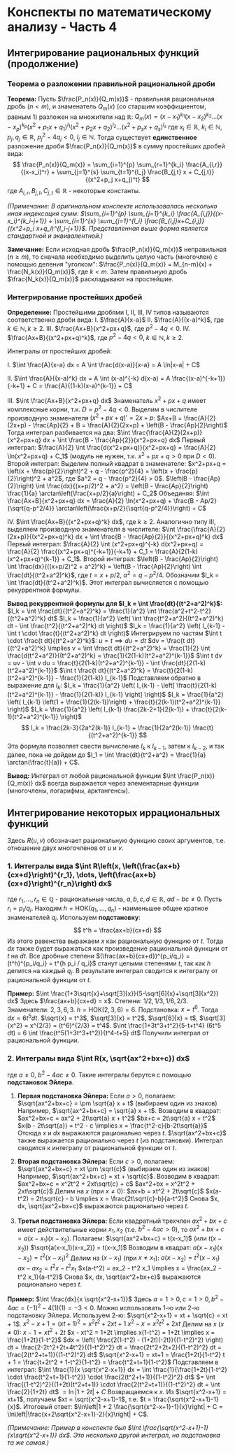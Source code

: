 # Конспекты по математическому анализу - Часть 4

## Интегрирование рациональных функций (продолжение)

### Теорема о разложении правильной рациональной дроби

**Теорема:** Пусть $\frac{P_n(x)}{Q_m(x)}$ - правильная рациональная дробь ($n < m$), и знаменатель $Q_m(x)$ (со старшим коэффициентом, равным 1) разложен на множители над $\mathbb{R}$:
$Q_m(x) = (x-x_1)^{k_1} (x-x_2)^{k_2} \dots (x-x_p)^{k_p} (x^2+p_1x+q_1)^{l_1} (x^2+p_2x+q_2)^{l_2} \dots (x^2+p_s x+q_s)^{l_s}$
где $x_i \in \mathbb{R}$, $k_i \in \mathbb{N}$, $p_j, q_j \in \mathbb{R}$, $p_j^2 - 4q_j < 0$, $l_j \in \mathbb{N}$.
Тогда существует **единственное** разложение дроби $\frac{P_n(x)}{Q_m(x)}$ в сумму простейших дробей вида:
$$
\frac{P_n(x)}{Q_m(x)} = \sum_{i=1}^{p} \sum_{r=1}^{k_i} \frac{A_{i,r}}{(x-x_i)^r} + \sum_{j=1}^{s} \sum_{t=1}^{l_j} \frac{B_{j,t} x + C_{j,t}}{(x^2+p_j x+q_j)^t}
$$
где $A_{i,r}, B_{j,t}, C_{j,t} \in \mathbb{R}$ - некоторые константы.

*(Примечание: В оригинальном конспекте использовалась несколько иная индексация сумм: $\sum_{i=1}^{p} \sum_{j=1}^{k_i} \frac{A_{i,j}}{(x-x_i)^{k_i-j+1}} + \sum_{i=1}^{s} \sum_{j=1}^{l_i} \frac{B_{i,j}x+C_{i,j}}{(x^2+p_i x+q_i)^{l_i-j+1}}$. Представленная выше форма является стандартной и эквивалентной.)*

**Замечание:** Если исходная дробь $\frac{P_n(x)}{Q_m(x)}$ неправильная ($n \ge m$), то сначала необходимо выделить целую часть (многочлен) с помощью деления "уголком":
$\frac{P_n(x)}{Q_m(x)} = M_{n-m}(x) + \frac{N_k(x)}{Q_m(x)}$, где $k < m$.
Затем правильную дробь $\frac{N_k(x)}{Q_m(x)}$ раскладывают на простейшие.

### Интегрирование простейших дробей

**Определение:** Простейшими дробями I, II, III, IV типов называются соответственно дроби вида:
I. $\frac{A}{x-a}$
II. $\frac{A}{(x-a)^k}$, где $k \in \mathbb{N}, k \ge 2$.
III. $\frac{Ax+B}{x^2+px+q}$, где $p^2-4q < 0$.
IV. $\frac{Ax+B}{(x^2+px+q)^k}$, где $p^2-4q < 0$, $k \in \mathbb{N}, k \ge 2$.

Интегралы от простейших дробей:

I. $\int \frac{A}{x-a} dx = A \int \frac{d(x-a)}{x-a} = A \ln|x-a| + C$

II. $\int \frac{A}{(x-a)^k} dx = A \int (x-a)^{-k} d(x-a) = A \frac{(x-a)^{-k+1}}{-k+1} + C = \frac{A}{(1-k)(x-a)^{k-1}} + C$

III. $\int \frac{Ax+B}{x^2+px+q} dx$
   Знаменатель $x^2+px+q$ имеет комплексные корни, т.к. $D=p^2-4q<0$.
   Выделим в числителе производную знаменателя $(x^2+px+q)' = 2x+p$:
   $Ax+B = \frac{A}{2}(2x+p) - \frac{Ap}{2} + B = \frac{A}{2}(2x+p) + \left(B - \frac{Ap}{2}\right)$
   Тогда интеграл разбивается на два:
   $\int \frac{\frac{A}{2}(2x+p)}{x^2+px+q} dx + \int \frac{B - \frac{Ap}{2}}{x^2+px+q} dx$
   Первый интеграл: $\frac{A}{2} \int \frac{d(x^2+px+q)}{x^2+px+q} = \frac{A}{2} \ln(x^2+px+q) + C_1$ (модуль не нужен, т.к. $x^2+px+q > 0$ при $D<0$).
   Второй интеграл: Выделим полный квадрат в знаменателе:
   $x^2+px+q = \left(x + \frac{p}{2}\right)^2 + q - \frac{p^2}{4} = \left(x + \frac{p}{2}\right)^2 + a^2$, где $a^2 = q - \frac{p^2}{4} > 0$.
   $\left(B - \frac{Ap}{2}\right) \int \frac{dx}{(x+p/2)^2 + a^2} = \left(B - \frac{Ap}{2}\right) \frac{1}{a} \arctan\left(\frac{x+p/2}{a}\right) + C_2$
   Объединяя:
   $\int \frac{Ax+B}{x^2+px+q} dx = \frac{A}{2} \ln(x^2+px+q) + \frac{B - Ap/2}{\sqrt{q-p^2/4}} \arctan\left(\frac{x+p/2}{\sqrt{q-p^2/4}}\right) + C$

IV. $\int \frac{Ax+B}{(x^2+px+q)^k} dx$, где $k \ge 2$.
   Аналогично типу III, выделяем производную знаменателя в числителе:
   $\int \frac{\frac{A}{2}(2x+p)}{(x^2+px+q)^k} dx + \int \frac{B - \frac{Ap}{2}}{(x^2+px+q)^k} dx$
   Первый интеграл:
   $\frac{A}{2} \int (x^2+px+q)^{-k} d(x^2+px+q) = \frac{A}{2} \frac{(x^2+px+q)^{-k+1}}{-k+1} + C_1 = \frac{A}{2(1-k)(x^2+px+q)^{k-1}} + C_1$.
   Второй интеграл: $\left(B - \frac{Ap}{2}\right) \int \frac{dx}{((x+p/2)^2 + a^2)^k} = \left(B - \frac{Ap}{2}\right) \int \frac{dt}{(t^2+a^2)^k}$, где $t=x+p/2$, $a^2=q-p^2/4$.
   Обозначим $I_k = \int \frac{dt}{(t^2+a^2)^k}$. Этот интеграл вычисляется с помощью рекуррентной формулы.

   **Вывод рекуррентной формулы для $I_k = \int \frac{dt}{(t^2+a^2)^k}$:**
   $I_k = \int \frac{dt}{(t^2+a^2)^k} = \frac{1}{a^2} \int \frac{a^2+t^2-t^2}{(t^2+a^2)^k} dt$
   $I_k = \frac{1}{a^2} \left( \int \frac{t^2+a^2}{(t^2+a^2)^k} dt - \int \frac{t^2}{(t^2+a^2)^k} dt \right)$
   $I_k = \frac{1}{a^2} \left( I_{k-1} - \int t \cdot \frac{t}{(t^2+a^2)^k} dt \right)$
   Интегрируем по частям $\int t \cdot \frac{t dt}{(t^2+a^2)^k}$:
   $u=t \implies du=dt$
   $dv = \frac{t dt}{(t^2+a^2)^k} \implies v = \int \frac{t dt}{(t^2+a^2)^k} = \frac{1}{2} \int \frac{d(t^2+a^2)}{(t^2+a^2)^k} = \frac{1}{2(1-k)(t^2+a^2)^{k-1}}$
   $\int t dv = uv - \int v du = \frac{t}{2(1-k)(t^2+a^2)^{k-1}} - \int \frac{dt}{2(1-k)(t^2+a^2)^{k-1}}$
   $\int t \frac{t dt}{(t^2+a^2)^k} = \frac{t}{2(1-k)(t^2+a^2)^{k-1}} - \frac{1}{2(1-k)} I_{k-1}$
   Подставляем обратно в выражение для $I_k$:
   $I_k = \frac{1}{a^2} \left( I_{k-1} - \left[ \frac{t}{2(1-k)(t^2+a^2)^{k-1}} - \frac{1}{2(1-k)} I_{k-1} \right] \right)$
   $I_k = \frac{1}{a^2} \left( I_{k-1} \left(1 + \frac{1}{2(k-1)}\right) + \frac{t}{2(k-1)(t^2+a^2)^{k-1}} \right)$
   $I_k = \frac{1}{a^2} \left( I_{k-1} \frac{2k-2+1}{2(k-1)} + \frac{t}{2(k-1)(t^2+a^2)^{k-1}} \right)$
   $$ I_k = \frac{2k-3}{2a^2(k-1)} I_{k-1} + \frac{1}{2a^2(k-1)} \frac{t}{(t^2+a^2)^{k-1}} $$
   Эта формула позволяет свести вычисление $I_k$ к $I_{k-1}$, затем к $I_{k-2}$, и так далее, пока не дойдем до $I_1 = \int \frac{dt}{t^2+a^2} = \frac{1}{a} \arctan(\frac{t}{a}) + C$.

**Вывод:** Интеграл от любой рациональной функции $\int \frac{P_n(x)}{Q_m(x)} dx$ всегда выражается через элементарные функции (многочлены, логарифмы, арктангенсы).
## Интегрирование некоторых иррациональных функций

Здесь $R(u,v)$ обозначает рациональную функцию своих аргументов, т.е. отношение двух многочленов от $u$ и $v$.

### 1. Интегралы вида $\int R\left(x, \left(\frac{ax+b}{cx+d}\right)^{r_1}, \dots, \left(\frac{ax+b}{cx+d}\right)^{r_n}\right) dx$

где $r_1, \dots, r_n \in \mathbb{Q}$ - рациональные числа, $a, b, c, d \in \mathbb{R}$, $ad-bc \neq 0$.
Пусть $r_i = p_i/q_i$. Находим $h = \text{НОК}(q_1, \dots, q_n)$ - наименьшее общее кратное знаменателей $q_i$.
Используем **подстановку**:
$$ t^h = \frac{ax+b}{cx+d} $$
Из этого равенства выражаем $x$ как рациональную функцию от $t$. Тогда $dx$ также будет выражаться как произведение рациональной функции от $t$ на $dt$. Все дробные степени $(\frac{ax+b}{cx+d})^{p_i/q_i} = (t^h)^{p_i/q_i} = t^{h p_i / q_i}$ станут целыми степенями $t$, так как $h$ делится на каждый $q_i$.
В результате интеграл сводится к интегралу от рациональной функции от $t$.

**Пример:**
$\int \frac{1+3\sqrt{x}+\sqrt[3]{x}}{5-\sqrt[6]{x}+\sqrt[3]{x^2}} dx$
Здесь $\frac{ax+b}{cx+d} = x$. Степени: $1/2, 1/3, 1/6, 2/3$. Знаменатели: $2, 3, 6, 3$.
$h = \text{НОК}(2, 3, 6) = 6$.
Подстановка: $x = t^6$. Тогда $dx = 6t^5 dt$.
$\sqrt{x} = t^3$, $\sqrt[3]{x} = t^2$, $\sqrt[6]{x} = t$, $\sqrt[3]{x^2} = x^{2/3} = (t^6)^{2/3} = t^4$.
$\int \frac{1+3t^3+t^2}{5-t+t^4} (6t^5 dt) = 6 \int \frac{t^5(1+3t^3+t^2)}{t^4-t+5} dt$
Получили интеграл от рациональной функции.

### 2. Интегралы вида $\int R(x, \sqrt{ax^2+bx+c}) dx$

где $a \neq 0$, $b^2-4ac \neq 0$.
Такие интегралы берутся с помощью **подстановок Эйлера**.

1.  **Первая подстановка Эйлера:** Если $a > 0$, полагаем:
    $\sqrt{ax^2+bx+c} = \pm \sqrt{a} x + t$ (выбираем один из знаков)
    Например, $\sqrt{ax^2+bx+c} = \sqrt{a} x + t$. Возводим в квадрат:
    $ax^2+bx+c = ax^2 + 2t\sqrt{a} x + t^2$
    $bx+c = 2t\sqrt{a} x + t^2$
    $x(b - 2t\sqrt{a}) = t^2 - c \implies x = \frac{t^2-c}{b-2t\sqrt{a}}$
    Отсюда $x$ и $dx$ выражаются рационально через $t$. $\sqrt{ax^2+bx+c}$ также выражается рационально через $t$ (из подстановки). Интеграл сводится к интегралу от рациональной функции от $t$.

2.  **Вторая подстановка Эйлера:** Если $c > 0$, полагаем:
    $\sqrt{ax^2+bx+c} = xt \pm \sqrt{c}$ (выбираем один из знаков)
    Например, $\sqrt{ax^2+bx+c} = xt + \sqrt{c}$. Возводим в квадрат:
    $ax^2+bx+c = x^2t^2 + 2xt\sqrt{c} + c$
    $ax^2+bx = x^2t^2 + 2xt\sqrt{c}$
    Делим на $x$ (при $x\neq 0$): $ax+b = xt^2 + 2t\sqrt{c}$
    $x(a-t^2) = 2t\sqrt{c} - b \implies x = \frac{2t\sqrt{c}-b}{a-t^2}$
    Снова $x, dx, \sqrt{ax^2+bx+c}$ выражаются рационально через $t$.

3.  **Третья подстановка Эйлера:** Если квадратный трехчлен $ax^2+bx+c$ имеет действительные корни $x_1, x_2$ (т.е. $b^2-4ac > 0$), то $ax^2+bx+c = a(x-x_1)(x-x_2)$. Полагаем:
    $\sqrt{ax^2+bx+c} = t(x-x_1)$ (или $t(x-x_2)$)
    $\sqrt{a(x-x_1)(x-x_2)} = t(x-x_1)$
    Возводим в квадрат: $a(x-x_1)(x-x_2) = t^2(x-x_1)^2$
    Делим на $(x-x_1)$ (при $x \neq x_1$): $a(x-x_2) = t^2(x-x_1)$
    $ax - ax_2 = t^2 x - t^2 x_1$
    $x(a-t^2) = ax_2 - t^2 x_1 \implies x = \frac{ax_2 - t^2 x_1}{a-t^2}$
    Снова $x, dx, \sqrt{ax^2+bx+c}$ выражаются рационально через $t$.

**Пример:**
$\int \frac{dx}{x \sqrt{x^2-x+1}}$
Здесь $a=1>0, c=1>0, b^2-4ac = (-1)^2 - 4(1)(1) = -3 < 0$.
Можно использовать 1-ю или 2-ю подстановку Эйлера. Используем 2-ю: $\sqrt{x^2-x+1} = xt + \sqrt{c} = xt + 1$.
$x^2-x+1 = (xt+1)^2 = x^2t^2 + 2xt + 1$
$x^2-x = x^2t^2 + 2xt$
Делим на $x$ ($x \neq 0$): $x-1 = xt^2 + 2t$
$x - xt^2 = 1+2t \implies x(1-t^2) = 1+2t \implies x = \frac{1+2t}{1-t^2}$
$dx = \left( \frac{2(1-t^2) - (1+2t)(-2t)}{(1-t^2)^2} \right) dt = \frac{2-2t^2+2t+4t^2}{(1-t^2)^2} dt = \frac{2t^2+2t+2}{(1-t^2)^2} dt = \frac{2(t^2+t+1)}{(1-t^2)^2} dt$
$\sqrt{x^2-x+1} = xt+1 = \frac{1+2t}{1-t^2} t + 1 = \frac{t+2t^2 + 1-t^2}{1-t^2} = \frac{t^2+t+1}{1-t^2}$
Подставляем в интеграл:
$\int \frac{1}{x \sqrt{x^2-x+1}} dx = \int \frac{1}{\frac{1+2t}{1-t^2} \cdot \frac{t^2+t+1}{1-t^2}} \cdot \frac{2(t^2+t+1)}{(1-t^2)^2} dt$
$= \int \frac{(1-t^2)^2}{(1+2t)(t^2+t+1)} \cdot \frac{2(t^2+t+1)}{(1-t^2)^2} dt = \int \frac{2}{1+2t} dt$
$= \ln|1+2t| + C$
Возвращаемся к $x$. Из $\sqrt{x^2-x+1} = xt+1$, получаем $xt = \sqrt{x^2-x+1}-1$, т.е. $t = \frac{\sqrt{x^2-x+1}-1}{x}$.
Итоговый ответ: $\ln\left|1 + 2 \frac{\sqrt{x^2-x+1}-1}{x}\right| + C = \ln\left|\frac{x+2\sqrt{x^2-x+1}-2}{x}\right| + C$.

*(Примечание: Пример в конспекте был $\int \frac{\sqrt{x^2-x+1}-1}{x\sqrt{x^2-x+1}} dx$. Это несколько другой интеграл, но подстановка та же самая.)*

